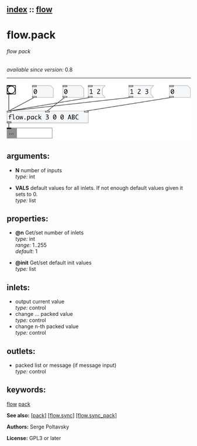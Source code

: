 [index](index.html) :: [flow](category_flow.html)
---

# flow.pack

###### flow pack

*available since version:* 0.8

---




[![example](../examples/img/flow.pack.jpg)](../examples/pd/flow.pack.pd)



## arguments:

* **N**
number of inputs<br>
_type:_ int<br>

* **VALS**
default values for all inlets. If not enough default values given it sets to 0.<br>
_type:_ list<br>





## properties:

* **@n** 
Get/set number of inlets<br>
_type:_ int<br>
_range:_ 1..255<br>
_default:_ 1<br>

* **@init** 
Get/set default init values<br>
_type:_ list<br>



## inlets:

* output current value<br>
_type:_ control
* change ... packed value<br>
_type:_ control
* change n-th packed value<br>
_type:_ control



## outlets:

* packed list or message (if message input)<br>
_type:_ control



## keywords:

[flow](keywords/flow.html)
[pack](keywords/pack.html)



**See also:**
[\[pack\]](pack.html)
[\[flow.sync\]](flow.sync.html)
[\[flow.sync_pack\]](flow.sync_pack.html)




**Authors:** Serge Poltavsky




**License:** GPL3 or later





